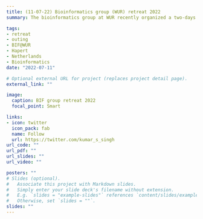 ```yaml
---
title: (11-07-22) Bioinformatics group (WUR) retreat 2022
summary: The bioinformatics group at WUR recently organized a two-days retreat at Hapert, The Netherlands. It was an lovely location amidst beautiful country side. The retreat mainly comprised of social events and scientific flash talks. I presented a flash talk on my research as a part of the NWO Groot project and also delivered a workshop on teams/project management in academia. The retreat allowed all the department members to interact closely with their fellow workers and group leaders in an informal way. 

tags:
- retreat
- outing
- BIF@WUR
- Hapert
- Netherlands
- Bioinformatics
date: "2022-07-11"

# Optional external URL for project (replaces project detail page).
external_link: ""

image:
  caption: BIF group retreat 2022
  focal_point: Smart

links:
- icon: twitter
  icon_pack: fab
  name: Follow
  url: https://twitter.com/kumar_s_singh
url_code: ""
url_pdf: ""
url_slides: ""
url_video: ""

posters: ""
# Slides (optional).
#   Associate this project with Markdown slides.
#   Simply enter your slide deck's filename without extension.
#   E.g. `slides = "example-slides"` references `content/slides/example-slides.md`.
#   Otherwise, set `slides = ""`.
slides: ""
---
```



 


